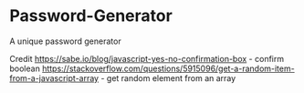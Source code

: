 # Password-Generator
A unique password generator


Credit
https://sabe.io/blog/javascript-yes-no-confirmation-box - confirm boolean
https://stackoverflow.com/questions/5915096/get-a-random-item-from-a-javascript-array - get random element from an array